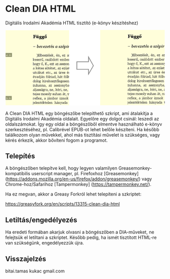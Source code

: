 Clean DIA HTML
==============

Digitális Irodalmi Akadémia HTML tisztító (e-könyv készítéshez)

![Előtte és utána](https://raw.githubusercontent.com/tbitai/clean-dia-html/master/before-after.png)

A Clean DIA HTML egy böngészőbe telepíthető szkript, ami átalakítja a Digitális Irodalmi Akadémia oldalait. Egyelőre egy dolgot csinál: leszedi az oldalszámokat. Így egy oldal a böngészőből elmentve használható e-könyv szerkesztéséhez, pl. Calibrével EPUB-ot lehet belőle készíteni. Ha később találkozom olyan művekkel, ahol más tisztítási művelet is szükséges, vagy kérés érkezik, akkor bővíteni fogom a programot.

Telepítés
---------

A böngészőben telepítve kell, hogy legyen valamilyen Greasemonkey-kompatibilis
userscript manager, pl. Firefoxhoz [Greasemonkey] (https://addons.mozilla.org/en-us/firefox/addon/greasemonkey/)
vagy Chrome-hoz/Safarihoz [Tampermonkey] (https://tampermonkey.net/).

Ha ez megvan, akkor a Greasy Forkról lehet telepíteni a szkriptet:

https://greasyfork.org/en/scripts/13315-clean-dia-html

Letiltás/engedélyezés
---------------------

Ha eredeti formában akarjuk olvasni a böngészőben a DIA-műveket, ne felejtsük el
letiltani a szkriptet. Később pedig, ha ismét tisztított HTML-re van szükségünk, 
engedélyezzük újra.

Visszajelzés
------------

bitai.tamas kukac gmail.com
